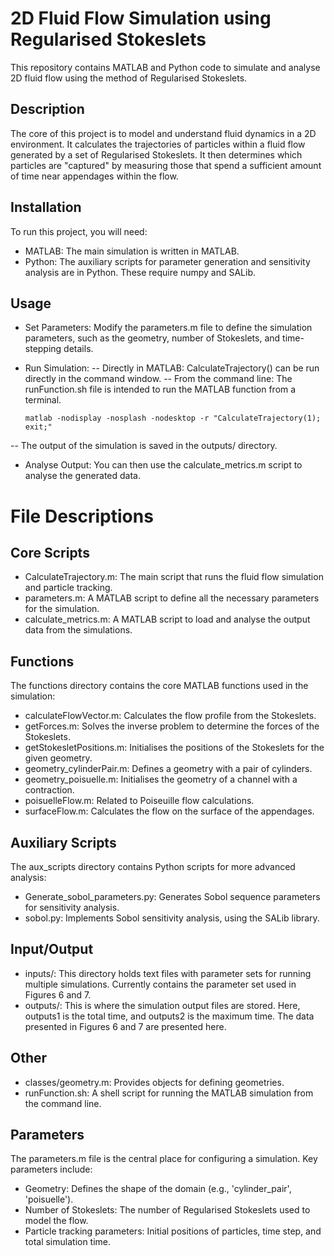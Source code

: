 
# 2D Fluid Flow Simulation using Regularised Stokeslets

This repository contains MATLAB and Python code to simulate and analyse 2D fluid flow using the method of Regularised Stokeslets.

## Description
The core of this project is to model and understand fluid dynamics in a 2D environment. 
It calculates the trajectories of particles within a fluid flow generated by a set of Regularised Stokeslets. 
It then determines which particles are "captured" by measuring those that spend a sufficient amount of time near appendages within the flow.

## Installation
To run this project, you will need:
- MATLAB: The main simulation is written in MATLAB.
- Python: The auxiliary scripts for parameter generation and sensitivity analysis are in Python. These require numpy and SALib.

## Usage
- Set Parameters: Modify the parameters.m file to define the simulation parameters, such as the geometry, number of Stokeslets, and time-stepping details.
- Run Simulation:
-- Directly in MATLAB: CalculateTrajectory() can be run directly in the command window.
-- From the command line: The runFunction.sh file is intended to run the MATLAB function from a terminal.
  
    `matlab -nodisplay -nosplash -nodesktop -r "CalculateTrajectory(1); exit;"`

-- The output of the simulation is saved in the outputs/ directory.
- Analyse Output: You can then use the calculate_metrics.m script to analyse the generated data.

# File Descriptions

## Core Scripts
- CalculateTrajectory.m: The main script that runs the fluid flow simulation and particle tracking.
- parameters.m: A MATLAB script to define all the necessary parameters for the simulation.
- calculate_metrics.m: A MATLAB script to load and analyse the output data from the simulations.

## Functions
The functions directory contains the core MATLAB functions used in the simulation:
- calculateFlowVector.m: Calculates the flow profile from the Stokeslets.
- getForces.m: Solves the inverse problem to determine the forces of the Stokeslets.
- getStokesletPositions.m: Initialises the positions of the Stokeslets for the given geometry.
- geometry_cylinderPair.m: Defines a geometry with a pair of cylinders.
- geometry_poisuelle.m: Initialises the geometry of a channel with a contraction.
- poisuelleFlow.m: Related to Poiseuille flow calculations.
- surfaceFlow.m: Calculates the flow on the surface of the appendages.

## Auxiliary Scripts
The aux_scripts directory contains Python scripts for more advanced analysis:
- Generate_sobol_parameters.py: Generates Sobol sequence parameters for sensitivity analysis.
- sobol.py: Implements Sobol sensitivity analysis, using the SALib library.
## Input/Output
- inputs/: This directory holds text files with parameter sets for running multiple simulations. Currently contains the parameter set used in Figures 6 and 7.
- outputs/: This is where the simulation output files are stored. Here, outputs1 is the total time, and outputs2 is the maximum time. The data presented in Figures 6 and 7 are presented here.

## Other
- classes/geometry.m: Provides objects for defining geometries.
- runFunction.sh: A shell script for running the MATLAB simulation from the command line.

## Parameters
The parameters.m file is the central place for configuring a simulation. Key parameters include:
- Geometry: Defines the shape of the domain (e.g., 'cylinder_pair', 'poisuelle').
- Number of Stokeslets: The number of Regularised Stokeslets used to model the flow.
- Particle tracking parameters: Initial positions of particles, time step, and total simulation time.
